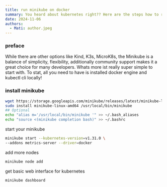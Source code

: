 ```yaml
---
title: run minikube on docker
summary: You heard about kubernetes right?? Here are the steps how to run it locally with having docker installed only. Click for more ...
date: 2024-11-06
authors:
  - Mati: author.jpeg
---
```


### preface

While there are other options like Kind, K3s, MicroK8s, the Minikube is a balance of simplicity, flexibility, additionally community support makes it a great choice for many developers. Whats more ist really super simple to start with. To stat, all you need to have is installed docker engine and kubectl cli locally!

### install minikube

```bash
wget https://storage.googleapis.com/minikube/releases/latest/minikube-linux-amd64
sudo install minikube-linux-amd64 /usr/local/bin/minikube
## Optional
echo "alias m='/usr/local/bin/minikube '" >> ~/.bash_aliases
echo "source <(minikube completion bash)" >> ~/.bashrc
```

start your minikube

```bash
minikube start --kubernetes-version=v1.31.0 \
--addons metrics-server --driver=docker
```

add more nodes

```bash
minikube node add
```

get basic web interface for kubernetes

```bash
minikube dashboard
```

